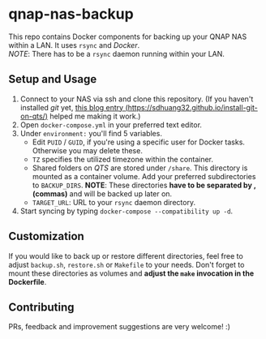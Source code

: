 # qnap-nas-backup
This repo contains Docker components for backing up your QNAP NAS within a LAN.
It uses `rsync` and *Docker*.  
*NOTE*: There has to be a `rsync` daemon running within your LAN.

## Setup and Usage
1. Connect to your NAS via ssh and clone this repository. (If you haven't 
installed *git* yet, 
[this blog entry (https://sdhuang32.github.io/install-git-on-qts/)](https://sdhuang32.github.io/install-git-on-qts/) 
helped me making it work.)
1. Open `docker-compose.yml` in your preferred text editor.
1. Under `environment:` you'll find 5 variables.
    * Edit `PUID` / `GUID`, if you're using a specific user for Docker tasks.
    Otherwise you may delete these.
    * `TZ` specifies the utilized timezone within the container.
    * Shared folders on *QTS* are stored under `/share`. This directory is 
    mounted as a container volume. Add your preferred subdirectories 
    to `BACKUP_DIRS`. **NOTE**: These directories **have to be separated by 
    , (commas)** and will be backed up later on.
    * `TARGET_URL`: URL to your `rsync` daemon directory.
1. Start syncing by typing `docker-compose --compatibility up -d`.

## Customization
If you would like to back up or restore different directories, feel free to adjust 
`backup.sh`, `restore.sh` or `Makefile` to your needs. Don't forget to mount 
these directories as volumes and **adjust the `make` invocation in the Dockerfile**.

## Contributing
PRs, feedback and improvement suggestions are very welcome! :)
